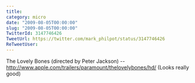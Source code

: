 ```yaml
---
title: 
category: micro
date: "2009-08-05T00:00:00"
slug: "2009-08-05T00:00:00"
TwitterId: 3147746426
TweetUrl: https://twitter.com/mark_philpot/status/3147746426
ReTweetUser: 
---
```


The Lovely Bones (directed by Peter Jackson) -- http://www.apple.com/trailers/paramount/thelovelybones/hd/ (Looks really good)